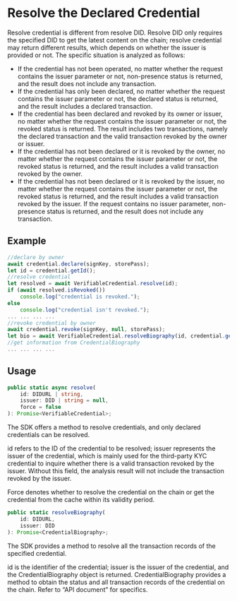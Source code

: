 # Resolve the Declared Credential

Resolve credential is different from resolve DID. Resolve DID only requires the specified DID to get the latest content on the chain; resolve credential may return different results, which depends on whether the issuer is provided or not. The specific situation is analyzed as follows:

* If the credential has not been operated, no matter whether the request contains the issuer parameter or not, non-presence status is returned, and the result does not include any transaction.
* If the credential has only been declared, no matter whether the request contains the issuer parameter or not, the declared status is returned, and the result includes a declared transaction.
* If the credential has been declared and revoked by its owner or issuer, no matter whether the request contains the issuer parameter or not, the revoked status is returned. The result includes two transactions, namely the declared transaction and the valid transaction revoked by the owner or issuer.
* If the credential has not been declared or it is revoked by the owner, no matter whether the request contains the issuer parameter or not, the revoked status is returned, and the result includes a valid transaction revoked by the owner.
* If the credential has not been declared or it is revoked by the issuer, no matter whether the request contains the issuer parameter or not, the revoked status is returned, and the result includes a valid transaction revoked by the issuer. If the request contains no issuer parameter, non-presence status is returned, and the result does not include any transaction.

## Example

```typescript
//declare by owner
await credential.declare(signKey, storePass);
let id = credential.getId();
//resolve credential
let resolved = await VerifiableCredential.resolve(id);
if (await resolved.isRevoked())
	console.log("credential is revoked.");
else
	console.log("credential isn't revoked.");
... ... ... ...  
//revoke credential by owner
await credential.revoke(signKey, null, storePass);
let bio = await VerifiableCredential.resolveBiography(id, credential.getIssuer());
//get information from CredentialBiography
... ... ... ...
```

## Usage

```typescript
public static async resolve(
	id: DIDURL | string,
	issuer: DID | string = null,
	force = false
): Promise<VerifiableCredential>;
```

The SDK offers a method to resolve credentials, and only declared credentials can be resolved.

id refers to the ID of the credential to be resolved; issuer represents the issuer of the credential, which is mainly used for the third-party KYC credential to inquire whether there is a valid transaction revoked by the issuer. Without this field, the analysis result will not include the transaction revoked by the issuer.

Force denotes whether to resolve the credential on the chain or get the credential from the cache within its validity period.

```typescript
public static resolveBiography(
	id: DIDURL,
	issuer: DID
): Promise<CredentialBiography>;
```

The SDK provides a method to resolve all the transaction records of the specified credential.

id is the identifier of the credential; issuer is the issuer of the credential, and the CredentialBiography object is returned. CredentialBiography provides a method to obtain the status and all transaction records of the credential on the chain. Refer to “API document” for specifics.
